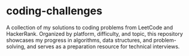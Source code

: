 # coding-challenges
A collection of my solutions to coding problems from LeetCode and HackerRank. Organized by platform, difficulty, and topic, this repository showcases my progress in algorithms, data structures, and problem-solving, and serves as a preparation resource for technical interviews.
